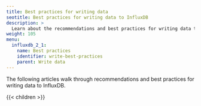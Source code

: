 ```yaml
---
title: Best practices for writing data
seotitle: Best practices for writing data to InfluxDB
description: >
  Learn about the recommendations and best practices for writing data to InfluxDB.
weight: 105
menu:
  influxdb_2_1:
    name: Best practices
    identifier: write-best-practices
    parent: Write data
---
```


The following articles walk through recommendations and best practices for writing
data to InfluxDB.

{{< children >}}
